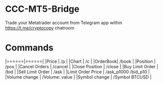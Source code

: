 # CCC-MT5-Bridge
Trade your Metatrader account from Telegram app within https://t.me/cryptocopy chatroom

# Commands
|======|======|
|Price | /p |
|Chart | /c | 
|OrderBook| /book | 
|Position | /pos |
|Cancel Orders | /cancel | 
|Close Position | /close |
|Buy Limit Order | /bid |
|Sell Limit Order | /ask |
|Limit Order Price | /ask_p1000 /bid_p10 |
|Volume change | /Volume: value |
|Symbol change | /Symbol BTCUSD |


                    
                  
